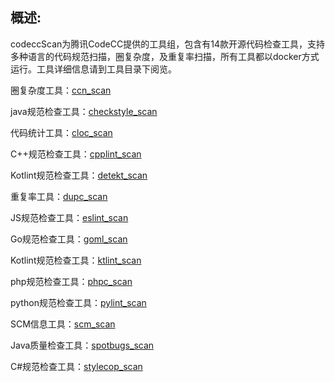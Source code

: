 ## 概述:
codeccScan为腾讯CodeCC提供的工具组，包含有14款开源代码检查工具，支持多种语言的代码规范扫描，圈复杂度，及重复率扫描，所有工具都以docker方式运行。工具详细信息请到工具目录下阅览。

圈复杂度工具：[ccn_scan](./ccn_scan/README.md)

java规范检查工具：[checkstyle_scan](./checkstyle_scan/README.md)

代码统计工具：[cloc_scan](./cloc_scan/README.md)

C++规范检查工具：[cpplint_scan](./cpplint_scan/README.md)

Kotlint规范检查工具：[detekt_scan](./detekt_scan/README.md)

重复率工具：[dupc_scan](./dupc_scan/README.md)

JS规范检查工具：[eslint_scan](./eslint_scan/README.md)

Go规范检查工具：[goml_scan](./goml_scan/README.md)

Kotlint规范检查工具：[ktlint_scan](./ktlint_scan/README.md)

php规范检查工具：[phpc_scan](./phpc_scan/README.md)

python规范检查工具：[pylint_scan](./pylint_scan/README.md)

SCM信息工具：[scm_scan](./scm_scan/README.md)

Java质量检查工具：[spotbugs_scan](./spotbugs_scan/README.md)

C#规范检查工具：[stylecop_scan](./stylecop_scan/README.md)










